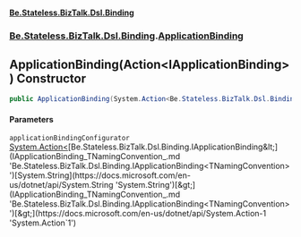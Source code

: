 #### [Be.Stateless.BizTalk.Dsl.Binding](README.md 'README')
### [Be.Stateless.BizTalk.Dsl.Binding](Be.Stateless.BizTalk.Dsl.Binding.md 'Be.Stateless.BizTalk.Dsl.Binding').[ApplicationBinding](ApplicationBinding.md 'Be.Stateless.BizTalk.Dsl.Binding.ApplicationBinding')

## ApplicationBinding(Action<IApplicationBinding<string>>) Constructor

```csharp
public ApplicationBinding(System.Action<Be.Stateless.BizTalk.Dsl.Binding.IApplicationBinding<string>> applicationBindingConfigurator);
```
#### Parameters

<a name='Be.Stateless.BizTalk.Dsl.Binding.ApplicationBinding.ApplicationBinding(System.Action_Be.Stateless.BizTalk.Dsl.Binding.IApplicationBinding_string__).applicationBindingConfigurator'></a>

`applicationBindingConfigurator` [System.Action&lt;](https://docs.microsoft.com/en-us/dotnet/api/System.Action-1 'System.Action`1')[Be.Stateless.BizTalk.Dsl.Binding.IApplicationBinding&lt;](IApplicationBinding_TNamingConvention_.md 'Be.Stateless.BizTalk.Dsl.Binding.IApplicationBinding<TNamingConvention>')[System.String](https://docs.microsoft.com/en-us/dotnet/api/System.String 'System.String')[&gt;](IApplicationBinding_TNamingConvention_.md 'Be.Stateless.BizTalk.Dsl.Binding.IApplicationBinding<TNamingConvention>')[&gt;](https://docs.microsoft.com/en-us/dotnet/api/System.Action-1 'System.Action`1')